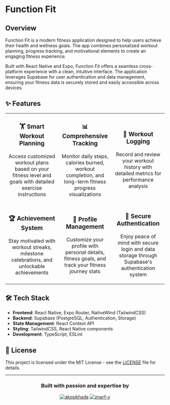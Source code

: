 # Function Fit

## Overview

Function Fit is a modern fitness application designed to help users achieve their health and wellness goals. The app combines personalized workout planning, progress tracking, and motivational elements to create an engaging fitness experience.

Built with React Native and Expo, Function Fit offers a seamless cross-platform experience with a clean, intuitive interface. The application leverages Supabase for user authentication and data management, ensuring your fitness data is securely stored and easily accessible across devices.

## ✨ Features

<div align="center">
  <table>
    <tr>
      <td align="center" width="33%">
        <h3>🏋️ Smart Workout Planning</h3>
        <p>Access customized workout plans based on your fitness level and goals with detailed exercise instructions</p>
      </td>
      <td align="center" width="33%">
        <h3>📊 Comprehensive Tracking</h3>
        <p>Monitor daily steps, calories burned, workout completion, and long-term fitness progress visualizations</p>
      </td>
      <td align="center" width="33%">
        <h3>🔄 Workout Logging</h3>
        <p>Record and review your workout history with detailed metrics for performance analysis</p>
      </td>
    </tr>
    <tr>
      <td align="center" width="33%">
        <h3>🏆 Achievement System</h3>
        <p>Stay motivated with workout streaks, milestone celebrations, and unlockable achievements</p>
      </td>
      <td align="center" width="33%">
        <h3>👤 Profile Management</h3>
        <p>Customize your profile with personal details, fitness goals, and track your fitness journey stats</p>
      </td>
      <td align="center" width="33%">
        <h3>🔐 Secure Authentication</h3>
        <p>Enjoy peace of mind with secure login and data storage through Supabase's authentication system</p>
      </td>
    </tr>
  </table>
</div>

## 🛠️ Tech Stack

- **Frontend**: React Native, Expo Router, NativeWind (TailwindCSS)
- **Backend**: Supabase (PostgreSQL, Authentication, Storage)
- **State Management**: React Context API
- **Styling**: TailwindCSS, React Native components
- **Development**: TypeScript, ESLint

## 📝 License

This project is licensed under the MIT License - see the [LICENSE](LICENSE) file for details.

---

<div align="center">

### Built with passion and expertise by

[![akosikhada](https://img.shields.io/badge/GitHub-akosikhada-000000)](https://github.com/akosikhada)
[![znarf-y](https://img.shields.io/badge/GitHub-znarf--y-000000)](https://github.com/znarf-y)

</div>
